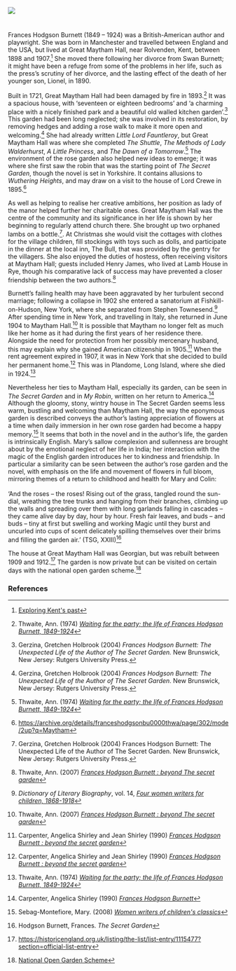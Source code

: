 <a href="https://www.kent-maps.online"><img src="https://kent-map.github.io/mdpress/juncture/ve-button.png"></a>
<param ve-config title="Frances Hodgson Burnett (1849 – 1924)" author="Elena Beighton-Delille" layout="vtl" 
banner="xxx">

#

Frances Hodgson Burnett (1849 – 1924) was a British-American author and playwright. She was born in Manchester and travelled between England and the USA, but lived at Great Maytham Hall, near Rolvenden, Kent, between 1898 and 1907.[^ref1] She moved there following her divorce from Swan Burnett; it might have been a refuge from some of the problems in her life, such as the press’s scrutiny of her divorce, and the lasting effect of the death of her younger son, Lionel, in 1890.
<param ve-image url="https://upload.wikimedia.org/wikipedia/commons/8/8c/Portrait_of_Frances_Hodgson_Burnett.jpg" label="Frances Hodgson Burnett" attribution="not stated, Public domain, via Wikimedia Commons">

Built in 1721, Great Maytham Hall had been damaged by fire in 1893.[^ref2] It was a spacious house, with ‘seventeen or eighteen bedrooms’ and ‘a charming place with a nicely finished park and a beautiful old walled kitchen garden’.[^ref3] This garden had been long neglected; she was involved in its restoration, by removing hedges and adding a rose walk to make it more open and welcoming.[^ref4] She had already written _Little Lord Fauntleroy_, but Great Maytham Hall was where she completed _The Shuttle_, _The Methods of Lady Walderhurst_, _A Little Princess_, and _The Dawn of a Tomorrow_.[^ref5] The environment of the rose garden also helped new ideas to emerge; it was where she first saw the robin that was the starting point of _The Secret Garden_, though the novel is set in Yorkshire. It contains allusions to _Wuthering Heights_, and may draw on a visit to the house of Lord Crewe in 1895.[^ref6]
<param ve-image url="https://upload.wikimedia.org/wikipedia/commons/c/c8/A_Little_Princess--pg1--cover.jpg" label="Little Princess" attribution="Ethel Franklin Betts, Public domain, via Wikimedia Commons">

As well as helping to realise her creative ambitions, her position as lady of the manor helped further her charitable ones. Great Maytham Hall was the centre of the community and its significance in her life is shown by her beginning to regularly attend church there. She brought up two orphaned lambs on a bottle.[^ref7]. At Christmas she would visit the cottages with clothes for the village children, fill stockings with toys such as dolls, and participate in the dinner at the local inn, The Bull, that was provided by the gentry for the villagers. She also enjoyed the duties of hostess, often receiving visitors at Maytham Hall; guests included Henry James, who lived at Lamb House in Rye, though his comparative lack of success may have prevented a closer friendship between the two authors.[^ref8]
<param ve-image url="https://upload.wikimedia.org/wikipedia/commons/7/7b/HenryJamesPhotograph.png" label="Henry James" attribution="Unknown photographer, Public domain, via Wikimedia Commons">

Burnett’s failing health may have been aggravated by her turbulent second marriage; following a collapse in 1902 she entered a sanatorium at Fishkill-on-Hudson, New York, where she separated from Stephen Townesend.[^ref9] After spending time in New York, and travelling in Italy, she returned in June 1904 to Maytham Hall.[^ref10] It is possible that Maytham no longer felt as much like her home as it had during the first years of her residence there. Alongside the need for protection from her possibly mercenary husband, this may explain why she gained American citizenship in 1905.[^ref11] When the rent agreement expired in 1907, it was in New York that she decided to build her permanent home.[^ref12] This was in Plandome, Long Island, where she died in 1924.[^ref13]
<param ve-image url="https://upload.wikimedia.org/wikipedia/commons/0/03/Stephen_Townesend_1899.png" label="Stephen Townesend, 1899" attributioni="Anonymous Unknown author, Public domain, via Wikimedia Commons">

Nevertheless her ties to Maytham Hall, especially its garden, can be seen in _The Secret Garden_ and in _My Robin_, written on her return to America.[^ref14] Although the gloomy, stony, wintry house in The Secret Garden seems less warm, bustling and welcoming than Maytham Hall, the way the eponymous garden is described conveys the author’s lasting appreciation of flowers at a time when daily immersion in her own rose garden had become a happy memory.[^ref15] It seems that both in the novel and in the author’s life, the garden is intrinsically English. Mary’s sallow complexion and sullenness are brought about by the emotional neglect of her life in India; her interaction with the magic of the English garden introduces her to kindness and friendship. In particular a similarity can be seen between the author’s rose garden and the novel, with emphasis on the life and movement of flowers in full bloom, mirroring themes of a return to childhood and health for Mary and Colin:
<br><br>
‘And the roses – the roses! Rising out of the grass, tangled round the sun-dial, wreathing the tree trunks and hanging from their branches, climbing up the walls and spreading over them with long garlands falling in cascades – they came alive day by day, hour by hour. Fresh fair leaves, and buds – and buds – tiny at first but swelling and working Magic until they burst and uncurled into cups of scent delicately spilling themselves over their brims and filling the garden air.’ (TSG, XXIII)[^ref16]
<param ve-image url="https://upload.wikimedia.org/wikipedia/commons/9/9d/Secret_Garden-Kirk-365.jpg" label="Secret Garden, illus. Maria Louise Kirk" attribution="Frances Hodgson Burnett, Public domain, via Wikimedia Commons">

The house at Great Maytham Hall was Georgian, but was rebuilt between 1909 and 1912.[^ref17] The garden is now private but can be visited on certain days with the national open garden scheme.[^ref18] 
<param ve-image url="https://upload.wikimedia.org/wikipedia/commons/7/70/Great_Maytham_Hall_Garden_-_geograph.org.uk_-_228928.jpg" label="Great Maytham Hall Garden" attribution="Stephen Nunney" license="CC BY-SA 2.0">

### References

[^ref1]: [Exploring Kent's past](https://webapps.kent.gov.uk/KCC.ExploringKentsPast.Web.Sites.Public/SingleResult.aspx?uid=MKE77024) 
[^ref2]: Thwaite, Ann. (1974) [_Waiting for the party; the life of Frances Hodgson Burnett, 1849-1924_](https://archive.org/details/waitingforpartyt00thwa/page/178/mode/2up?q=+Maytham)
[^ref3]: Gerzina, Gretchen Holbrook (2004) _Frances Hodgson Burnett: The Unexpected Life of the Author of The Secret Garden._ New Brunswick, New Jersey: Rutgers University Press.
[^ref4]: Gerzina, Gretchen Holbrook (2004) _Frances Hodgson Burnett: The Unexpected Life of the Author of The Secret Garden_. New Brunswick, New Jersey: Rutgers University Press. 
[^ref5]: Thwaite, Ann. (1974) [_Waiting for the party; the life of Frances Hodgson Burnett, 1849-1924_](https://archive.org/details/waitingforpartyt00thwa/page/178/mode/2up?q=+Maytham)
[^ref6]: https://archive.org/details/franceshodgsonbu0000thwa/page/302/mode/2up?q=Maytham
[^ref7]:Gerzina, Gretchen Holbrook (2004) Frances Hodgson Burnett: The Unexpected Life of the Author of The Secret Garden. New Brunswick, New Jersey: Rutgers University Press. 
[^ref8]: Thwaite, Ann. (2007) [_Frances Hodgson Burnett : beyond The secret garden_](https://archive.org/details/franceshodgsonbu0000thwa/page/n1/mode/2up?q=Maytham)
[^ref9]: _Dictionary of Literary Biography_, vol. 14, [_Four women writers for children, 1868-1918_](https://archive.org/details/fourwomenwriters0014unse/page/n5/mode/2up?q=Maytham)
[^ref10]: Thwaite, Ann. (2007) [_Frances Hodgson Burnett : beyond The secret garden_](https://archive.org/details/franceshodgsonbu0000thwa/page/302/mode/2up?q=Maytham) 
[^ref11]: Carpenter, Angelica Shirley and Jean Shirley (1990) [_Frances Hodgson Burnett : beyond the secret garden_](https://archive.org/details/isbn_9780822596103/page/100/mode/2up?q=1905) 
[^ref12]: Carpenter, Angelica Shirley and Jean Shirley (1990) [_Frances Hodgson Burnett : beyond the secret garden_](https://archive.org/details/isbn_9780822596103/page/n5/mode/2up?q=Maytham)
[^ref13]: Thwaite, Ann. (1974) [_Waiting for the party; the life of Frances Hodgson Burnett, 1849-1924_]( https://archive.org/details/waitingforparty00annt/page/192/mode/2up?q=1924) 
[^ref14]: Carpenter, Angelica Shirley (1990) [_Frances Hodgson Burnett_](https://archive.org/details/franceshodgsonbu00carp/page/106/mode/2up?q=robin)
[^ref15]: Sebag-Montefiore, Mary. (2008) [_Women writers of children's classics_]( https://archive.org/details/womenwritersofch0000seba/page/86/mode/2up?q=Maytham)
[^ref16]: Hodgson Burnett, Frances. _The Secret Garden_ 
[^ref17]: https://historicengland.org.uk/listing/the-list/list-entry/1115477?section=official-list-entry 
[^ref18]: [National Open Garden Scheme](https://ngs.org.uk/great-maytham-hall-kent-the-most-famous-garden-in-literature/)
<param ve-image url="https://upload.wikimedia.org/wikipedia/commons/a/a7/The_Secret_Garden_book_cover_-_Project_Gutenberg_eText_17396.jpg" label="The Secret Garden" attribution="Frances Hodgson Burnett, Public domain, via Wikimedia Commons">
